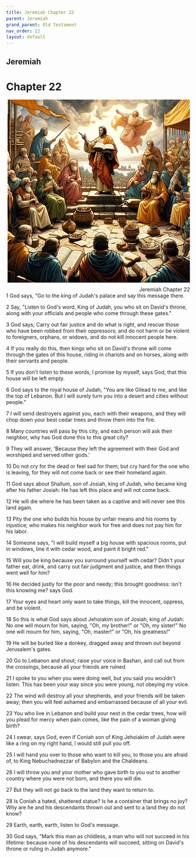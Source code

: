 ```yaml
---
title: Jeremiah Chapter 22
parent: Jeremiah
grand_parent: Old Testament
nav_order: 22
layout: default
---
```


## Jeremiah

# Chapter 22

<div style="clear: both; text-align: right;">
    <img src="/assets/Image/Jeremiah/500/22.jpg" alt="Jeremiah Chapter 22" class="chapter-image" style="max-width: 100%; height: auto; float: right; margin: 0 0 10px 10px; padding-left: 10%;">
    <figcaption style="font-size: 14px;">Jeremiah Chapter 22</figcaption>
</div>
1 God says, "Go to the king of Judah's palace and say this message there.

2 Say, "Listen to God's word, King of Judah, you who sit on David's throne, along with your officials and people who come through these gates."

3 God says; Carry out fair justice and do what is right, and rescue those who have been robbed from their oppressors; and do not harm or be violent to foreigners, orphans, or widows, and do not kill innocent people here.

4 If you really do this, then kings who sit on David's throne will come through the gates of this house, riding in chariots and on horses, along with their servants and people.

5 If you don't listen to these words, I promise by myself, says God, that this house will be left empty.

6 God says to the royal house of Judah, "You are like Gilead to me, and like the top of Lebanon. But I will surely turn you into a desert and cities without people."

7 I will send destroyers against you, each with their weapons, and they will chop down your best cedar trees and throw them into the fire.

8 Many countries will pass by this city, and each person will ask their neighbor, why has God done this to this great city?

9 They will answer, 'Because they left the agreement with their God and worshiped and served other gods.'

10 Do not cry for the dead or feel sad for them; but cry hard for the one who is leaving, for they will not come back or see their homeland again.

11 God says about Shallum, son of Josiah, king of Judah, who became king after his father Josiah: He has left this place and will not come back.

12 He will die where he has been taken as a captive and will never see this land again.

13 Pity the one who builds his house by unfair means and his rooms by injustice; who makes his neighbor work for free and does not pay him for his labor.

14 Someone says, "I will build myself a big house with spacious rooms, put in windows, line it with cedar wood, and paint it bright red."

15 Will you be king because you surround yourself with cedar? Didn't your father eat, drink, and carry out fair judgment and justice, and then things went well for him?

16 He decided justly for the poor and needy; this brought goodness: isn't this knowing me? says God.

17 Your eyes and heart only want to take things, kill the innocent, oppress, and be violent.

18 So this is what God says about Jehoiakim son of Josiah, king of Judah: No one will mourn for him, saying, "Oh, my brother!" or "Oh, my sister!" No one will mourn for him, saying, "Oh, master!" or "Oh, his greatness!"

19 He will be buried like a donkey, dragged away and thrown out beyond Jerusalem's gates.

20 Go to Lebanon and shout; raise your voice in Bashan, and call out from the crossings, because all your friends are ruined.

21 I spoke to you when you were doing well, but you said you wouldn't listen. This has been your way since you were young, not obeying my voice.

22 The wind will destroy all your shepherds, and your friends will be taken away; then you will feel ashamed and embarrassed because of all your evil.

23 You who live in Lebanon and build your nest in the cedar trees, how will you plead for mercy when pain comes, like the pain of a woman giving birth?

24 I swear, says God, even if Coniah son of King Jehoiakim of Judah were like a ring on my right hand, I would still pull you off.

25 I will hand you over to those who want to kill you, to those you are afraid of, to King Nebuchadnezzar of Babylon and the Chaldeans.

26 I will throw you and your mother who gave birth to you out to another country where you were not born, and there you will die.

27 But they will not go back to the land they want to return to.

28 Is Coniah a hated, shattered statue? Is he a container that brings no joy? Why are he and his descendants thrown out and sent to a land they do not know?

29 Earth, earth, earth, listen to God's message.

30 God says, "Mark this man as childless, a man who will not succeed in his lifetime: because none of his descendants will succeed, sitting on David's throne or ruling in Judah anymore."


